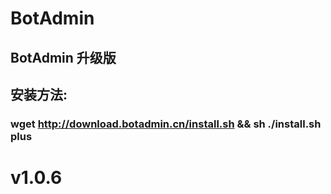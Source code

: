 # BotAdmin
## BotAdmin 升级版
## 安装方法:
### wget http://download.botadmin.cn/install.sh && sh ./install.sh plus
# v1.0.6
